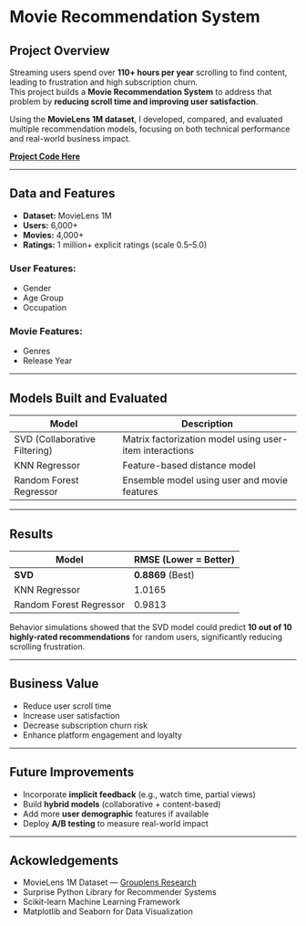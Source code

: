 # Movie Recommendation System

## Project Overview

Streaming users spend over **110+ hours per year** scrolling to find content, leading to frustration and high subscription churn.  
This project builds a **Movie Recommendation System** to address that problem by **reducing scroll time and improving user satisfaction**.

Using the **MovieLens 1M dataset**, I developed, compared, and evaluated multiple recommendation models, focusing on both technical performance and real-world business impact.

**[Project Code Here](https://github.com/sarahberkin/Movie-Recommendation-System-Capstone-Berkin/blob/main/Final_Movie_Recommender_Capstone.ipynb)**

---

## Data and Features

- **Dataset:** MovieLens 1M
- **Users:** 6,000+
- **Movies:** 4,000+
- **Ratings:** 1 million+ explicit ratings (scale 0.5–5.0)

### User Features:
- Gender
- Age Group
- Occupation

### Movie Features:
- Genres
- Release Year

---

## Models Built and Evaluated

| Model | Description |
|-------|-------------|
| SVD (Collaborative Filtering) | Matrix factorization model using user-item interactions |
| KNN Regressor | Feature-based distance model |
| Random Forest Regressor | Ensemble model using user and movie features |

---

## Results

| Model | RMSE (Lower = Better) |
|-------|------------------------|
| **SVD** | **0.8869** (Best) |
| KNN Regressor | 1.0165 |
| Random Forest Regressor | 0.9813 |

Behavior simulations showed that the SVD model could predict **10 out of 10 highly-rated recommendations** for random users, significantly reducing scrolling frustration.

---

## Business Value

- Reduce user scroll time
- Increase user satisfaction
- Decrease subscription churn risk
- Enhance platform engagement and loyalty

---

## Future Improvements

- Incorporate **implicit feedback** (e.g., watch time, partial views)
- Build **hybrid models** (collaborative + content-based)
- Add more **user demographic** features if available
- Deploy **A/B testing** to measure real-world impact

---

## Ackowledgements

- MovieLens 1M Dataset — [Grouplens Research](https://grouplens.org/datasets/movielens/1m/)
- Surprise Python Library for Recommender Systems
- Scikit-learn Machine Learning Framework
- Matplotlib and Seaborn for Data Visualization

